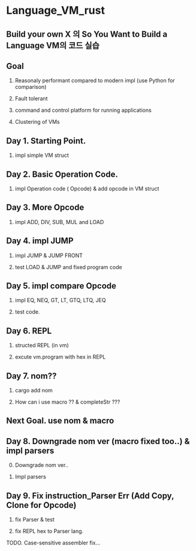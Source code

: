 # Language_VM_rust

## Build your own X 의 So You Want to Build a Language VM의 코드 실습

## Goal

1. Reasonaly performant compared to modern impl (use Python for comparison)

2. Fault tolerant

3. command and control platform for running applications

4. Clustering of VMs

## Day 1. Starting Point.

1. impl simple VM struct

## Day 2. Basic Operation Code.

1. impl Operation code ( Opcode) & add opcode in VM struct

## Day 3. More Opcode

1. impl ADD, DIV, SUB, MUL and LOAD

## Day 4. impl JUMP

1. impl JUMP & JUMP FRONT

2. test LOAD & JUMP and fixed program code

## Day 5. impl compare Opcode

1. impl EQ, NEQ, GT, LT, GTQ, LTQ, JEQ

2. test code.

## Day 6. REPL

1. structed REPL (in vm)

2. excute vm.program with hex in REPL

## Day 7. nom??

1. cargo add nom

2. How can i use macro ?? & completeStr ???

## Next Goal. use nom & macro

## Day 8. Downgrade nom ver (macro fixed too..) & impl parsers

0. Downgrade nom ver..

1. Impl parsers

## Day 9. Fix instruction_Parser Err (Add Copy, Clone for Opcode)

1. fix Parser & test

2. fix REPL hex to Parser lang.

TODO. Case-sensitive assembler fix...

